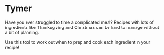 # Tymer

Have you ever struggled to time a complicated meal? Recipes with lots of ingredients like Thanksgiving and Christmas can be hard to manage without a bit of planning.

Use this tool to work out when to prep and cook each ingredient in your recipe!
